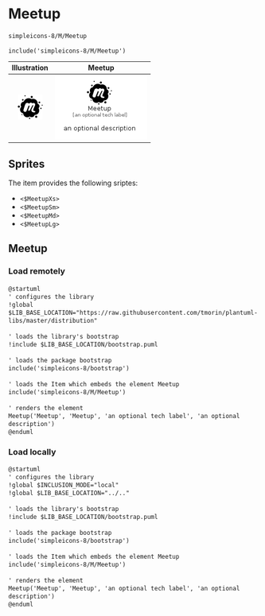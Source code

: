 # Meetup


```text
simpleicons-8/M/Meetup
```

```text
include('simpleicons-8/M/Meetup')
```



| Illustration | Meetup |
| :---: | :---: |
| ![illustration for Illustration](../../simpleicons-8/M/Meetup.png) | ![illustration for Meetup](../../simpleicons-8/M/Meetup.Local.png) |



## Sprites
The item provides the following sriptes:

- `<$MeetupXs>`
- `<$MeetupSm>`
- `<$MeetupMd>`
- `<$MeetupLg>`





## Meetup

### Load remotely
```plantuml
@startuml
' configures the library
!global $LIB_BASE_LOCATION="https://raw.githubusercontent.com/tmorin/plantuml-libs/master/distribution"

' loads the library's bootstrap
!include $LIB_BASE_LOCATION/bootstrap.puml

' loads the package bootstrap
include('simpleicons-8/bootstrap')

' loads the Item which embeds the element Meetup
include('simpleicons-8/M/Meetup')

' renders the element
Meetup('Meetup', 'Meetup', 'an optional tech label', 'an optional description')
@enduml
```

### Load locally
```plantuml
@startuml
' configures the library
!global $INCLUSION_MODE="local"
!global $LIB_BASE_LOCATION="../.."

' loads the library's bootstrap
!include $LIB_BASE_LOCATION/bootstrap.puml

' loads the package bootstrap
include('simpleicons-8/bootstrap')

' loads the Item which embeds the element Meetup
include('simpleicons-8/M/Meetup')

' renders the element
Meetup('Meetup', 'Meetup', 'an optional tech label', 'an optional description')
@enduml
```

